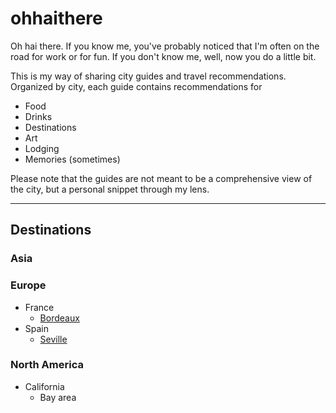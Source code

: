 # ohhaithere

Oh hai there. If you know me, you've probably noticed that I'm often on the road for work or for fun. If you don't know me, well, now you do a little bit.

This is my way of sharing city guides and travel recommendations. Organized by city, each guide contains recommendations for
- Food
- Drinks
- Destinations
- Art
- Lodging
- Memories (sometimes)

Please note that the guides are not meant to be a comprehensive view of the city, but a personal snippet through my lens.

----------

## Destinations

### Asia

### Europe

- France
    - [Bordeaux](/europe/france/bordeaux.md)
- Spain
    - [Seville](/europe/spain/seville.md)

### North America

- California
    - Bay area